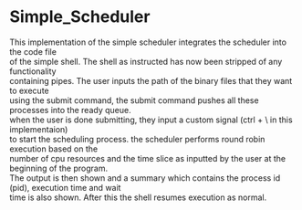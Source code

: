 # Simple_Scheduler

This implementation of the simple scheduler integrates the scheduler into the code file <br>
of the simple shell. The shell as instructed has now been stripped of any functionality <br>
containing pipes. The user inputs the path of the binary files that they want to execute <br>
using the submit command, the submit command pushes all these processes into the ready queue.<br>
when the user is done submitting, they input a custom signal (ctrl + \ in this implementaion)<br>
to start the scheduling process. the scheduler performs round robin execution based on the <br>
number of cpu resources and the time slice as inputted by the user at the beginning of the program.<br>
The output is then shown and a summary which contains the process id (pid), execution time and wait <br>
time is also shown. After this the shell resumes execution as normal.
